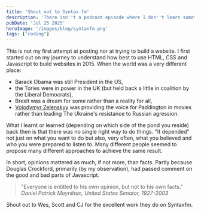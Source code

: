 ```yaml
---
title: 'Shout out to Syntax.fm'
description: 'There isn''t a podcast episode where I don''t learn something useful'
pubDate: 'Jul 25 2025'
heroImage: '/images/blog/syntaxfm.png'
tags: ["coding"]
---
```


This is not my first attempt at posting nor at trying to build a website.  I first started out on my journey to understand how best to use HTML, CSS and Javascript to build websites in 2015.  When the world was a very different place:  
- Barack Obama was still President in the US, 
- the Tories were in power in the UK (but held back a little in coalition by the Liberal Democrats), 
- Brexit was a dream for some rather than a reality for all, 
- [Volodymyr Zelenskyy](https://en.wikipedia.org/wiki/Volodymyr_Zelenskyy "Wikipedia article") was providing the voice for Paddington in movies rather than leading The Ukraine's resistance to Russian agression.

What I learnt or learned (depending on which side of the pond you reside) back then is that there was no single right way to do things.  "It depended" not just on what you want to do but also, very often, what you believed and who you were prepared to listen to.  Many different people seemed to propose many different approaches to achieve the same result.

In short, opinions mattered as much, if not more, than facts.  Partly because Douglas Crockford, primarily (by my observation), had passed comment on the good and bad parts of Javascript. 

> "Everyone is entitled to his own opinion, but not to his own facts."  
> <cite>Daniel Patrick Moynihan, United States Senator, 1927-2003</cite>



Shout out to Wes, Scott and CJ for the excellent work they do on Syntaxfm.
